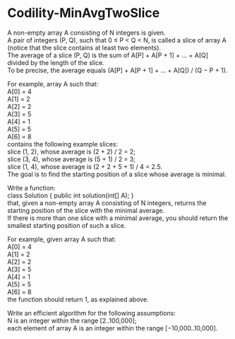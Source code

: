 # Codility-MinAvgTwoSlice
A non-empty array A consisting of N integers is given.</br>
A pair of integers (P, Q), such that 0 ≤ P < Q < N, is called a slice of array A (notice that the slice contains at least two elements).</br>
The average of a slice (P, Q) is the sum of A[P] + A[P + 1] + ... + A[Q] divided by the length of the slice.</br>
To be precise, the average equals (A[P] + A[P + 1] + ... + A[Q]) / (Q − P + 1).

For example, array A such that:</br>
A[0] = 4</br>
A[1] = 2</br>
A[2] = 2</br>
A[3] = 5</br>
A[4] = 1</br>
A[5] = 5</br>
A[6] = 8</br>
contains the following example slices:</br>
slice (1, 2), whose average is (2 + 2) / 2 = 2;</br>
slice (3, 4), whose average is (5 + 1) / 2 = 3;</br>
slice (1, 4), whose average is (2 + 2 + 5 + 1) / 4 = 2.5.</br>
The goal is to find the starting position of a slice whose average is minimal.

Write a function:</br>
class Solution { public int solution(int[] A); }</br>
that, given a non-empty array A consisting of N integers, returns the starting position of the slice with the minimal average.</br> 
If there is more than one slice with a minimal average, you should return the smallest starting position of such a slice.

For example, given array A such that:</br>
A[0] = 4</br>
A[1] = 2</br>
A[2] = 2</br>
A[3] = 5</br>
A[4] = 1</br>
A[5] = 5</br>
A[6] = 8</br>
the function should return 1, as explained above.

Write an efficient algorithm for the following assumptions:</br>
N is an integer within the range [2..100,000];</br>
each element of array A is an integer within the range [−10,000..10,000].
